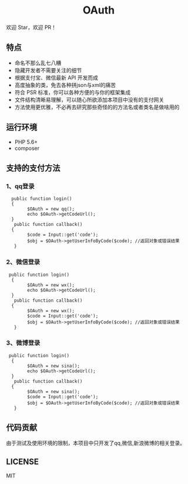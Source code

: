 <h1 align="center">OAuth</h1>

欢迎 Star，欢迎 PR！

## 特点
- 命名不那么乱七八糟
- 隐藏开发者不需要关注的细节
- 根据支付宝、微信最新 API 开发而成
- 高度抽象的类，免去各种拼json与xml的痛苦
- 符合 PSR 标准，你可以各种方便的与你的框架集成
- 文件结构清晰易理解，可以随心所欲添加本项目中没有的支付网关
- 方法使用更优雅，不必再去研究那些奇怪的的方法名或者类名是做啥用的


## 运行环境
- PHP 5.6+
- composer


## 支持的支付方法
### 1、qq登录
      public function login()
      {
            $OAuth = new qq();
            echo $OAuth->getCodeUrl();
      }
       public function callback()
      {
            $code = Input::get('code');
            $obj = $OAuth->getUserInfoByCode($code); //返回对象或错误结果
       }
      
### 2、微信登录
     public function login()
      {
            $OAuth = new wx();
            echo $OAuth->getCodeUrl();
      }
       public function callback()
      {
            $OAuth = new wx();
            $code = Input::get('code');
            $obj = $OAuth->getUserInfoByCode($code); //返回对象或错误结果
       }
### 3、微博登录
     public function login()
      {
            $OAuth = new sina();
            echo $OAuth->getCodeUrl();
      }
       public function callback()
      {
            $OAuth = new sina();
            $code = Input::get('code');
            $obj = $OAuth->getUserInfoByCode($code); //返回对象或错误结果
       }
## 代码贡献
由于测试及使用环境的限制，本项目中只开发了qq,微信,新浪微博的相关登录。


## LICENSE
MIT